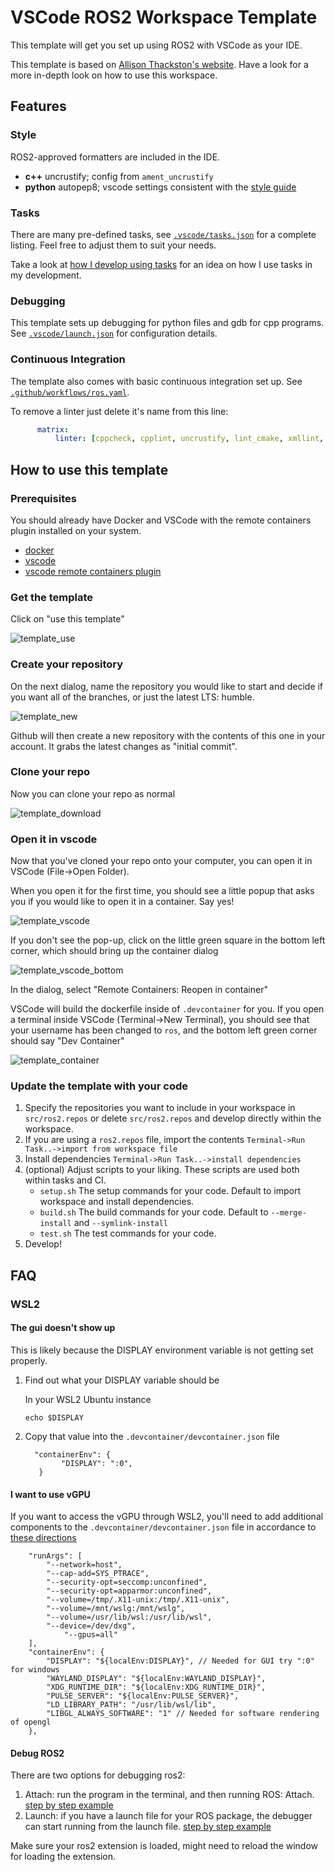 # VSCode ROS2 Workspace Template

This template will get you set up using ROS2 with VSCode as your IDE.

This template is based on [Allison Thackston's website](https://www.allisonthackston.com/articles/vscode_docker_ros2.html). Have a look for a more in-depth look on how to use this workspace.

## Features

### Style

ROS2-approved formatters are included in the IDE.  

* **c++** uncrustify; config from `ament_uncrustify`
* **python** autopep8; vscode settings consistent with the [style guide](https://index.ros.org/doc/ros2/Contributing/Code-Style-Language-Versions/)

### Tasks

There are many pre-defined tasks, see [`.vscode/tasks.json`](.vscode/tasks.json) for a complete listing.  Feel free to adjust them to suit your needs.  

Take a look at [how I develop using tasks](https://www.allisonthackston.com/articles/vscode_tasks.html) for an idea on how I use tasks in my development.

### Debugging

This template sets up debugging for python files and gdb for cpp programs.  See [`.vscode/launch.json`](.vscode/launch.json) for configuration details.

### Continuous Integration

The template also comes with basic continuous integration set up. See [`.github/workflows/ros.yaml`](/.github/workflows/ros.yaml).

To remove a linter just delete it's name from this line:

```yaml
      matrix:
          linter: [cppcheck, cpplint, uncrustify, lint_cmake, xmllint, flake8, pep257]
```

## How to use this template

### Prerequisites

You should already have Docker and VSCode with the remote containers plugin installed on your system.

* [docker](https://docs.docker.com/engine/install/)
* [vscode](https://code.visualstudio.com/)
* [vscode remote containers plugin](https://marketplace.visualstudio.com/items?itemName=ms-vscode-remote.remote-containers)

### Get the template

Click on "use this template"

![template_use](https://user-images.githubusercontent.com/6098197/91331899-43f23b80-e780-11ea-92c8-b4665ce126f1.png)

### Create your repository

On the next dialog, name the repository you would like to start and decide if you want all of the branches, or just the latest LTS: humble.

![template_new](https://user-images.githubusercontent.com/6098197/91332035-713ee980-e780-11ea-81d3-13b170f568b0.png)

Github will then create a new repository with the contents of this one in your account.  It grabs the latest changes as "initial commit".

### Clone your repo

Now you can clone your repo as normal

![template_download](https://user-images.githubusercontent.com/6098197/91332342-e4e0f680-e780-11ea-9525-49b0afa0e4bb.png)

### Open it in vscode

Now that you've cloned your repo onto your computer, you can open it in VSCode (File->Open Folder). 

When you open it for the first time, you should see a little popup that asks you if you would like to open it in a container.  Say yes!

![template_vscode](https://user-images.githubusercontent.com/6098197/91332551-36898100-e781-11ea-9080-729964373719.png)

If you don't see the pop-up, click on the little green square in the bottom left corner, which should bring up the container dialog

![template_vscode_bottom](https://user-images.githubusercontent.com/6098197/91332638-5d47b780-e781-11ea-9fb6-4d134dbfc464.png)

In the dialog, select "Remote Containers: Reopen in container"

VSCode will build the dockerfile inside of `.devcontainer` for you.  If you open a terminal inside VSCode (Terminal->New Terminal), you should see that your username has been changed to `ros`, and the bottom left green corner should say "Dev Container"

![template_container](https://user-images.githubusercontent.com/6098197/91332895-adbf1500-e781-11ea-8afc-7a22a5340d4a.png)

### Update the template with your code

1. Specify the repositories you want to include in your workspace in `src/ros2.repos` or delete `src/ros2.repos` and develop directly within the workspace.
2. If you are using a `ros2.repos` file, import the contents `Terminal->Run Task..->import from workspace file`
3. Install dependencies `Terminal->Run Task..->install dependencies`
4. (optional) Adjust scripts to your liking.  These scripts are used both within tasks and CI.
   * `setup.sh` The setup commands for your code.  Default to import workspace and install dependencies.
   * `build.sh` The build commands for your code.  Default to `--merge-install` and `--symlink-install`
   * `test.sh` The test commands for your code.
5. Develop!


## FAQ

### WSL2

#### The gui doesn't show up

This is likely because the DISPLAY environment variable is not getting set properly.

1. Find out what your DISPLAY variable should be

      In your WSL2 Ubuntu instance

      ```
      echo $DISPLAY
      ```

2. Copy that value into the `.devcontainer/devcontainer.json` file

      ```jsonc
      	"containerEnv": {
		      "DISPLAY": ":0",
         }
      ```

#### I want to use vGPU

If you want to access the vGPU through WSL2, you'll need to add additional components to the `.devcontainer/devcontainer.json` file in accordance to [these directions](https://github.com/microsoft/wslg/blob/main/samples/container/Containers.md)

```jsonc
	"runArgs": [
		"--network=host",
		"--cap-add=SYS_PTRACE",
		"--security-opt=seccomp:unconfined",
		"--security-opt=apparmor:unconfined",
		"--volume=/tmp/.X11-unix:/tmp/.X11-unix",
		"--volume=/mnt/wslg:/mnt/wslg",
		"--volume=/usr/lib/wsl:/usr/lib/wsl",
		"--device=/dev/dxg",
      		"--gpus=all"
	],
	"containerEnv": {
		"DISPLAY": "${localEnv:DISPLAY}", // Needed for GUI try ":0" for windows
		"WAYLAND_DISPLAY": "${localEnv:WAYLAND_DISPLAY}",
		"XDG_RUNTIME_DIR": "${localEnv:XDG_RUNTIME_DIR}",
		"PULSE_SERVER": "${localEnv:PULSE_SERVER}",
		"LD_LIBRARY_PATH": "/usr/lib/wsl/lib",
		"LIBGL_ALWAYS_SOFTWARE": "1" // Needed for software rendering of opengl
	},
```

#### Debug ROS2 ####
There are two options for debugging ros2:
1. Attach: run the program in the terminal, and then running ROS: Attach. [step by step example](https://github.com/ms-iot/vscode-ros/blob/master/doc/debug-support.md#attach)
2. Launch: if you have a launch file for your ROS package, the debugger can start running from the launch file. [step by step example](https://github.com/ms-iot/vscode-ros/blob/master/doc/debug-support.md#attach)

Make sure your ros2 extension is loaded, might need to reload the window for loading the extension.
